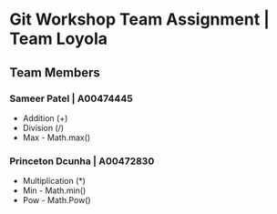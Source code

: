 # Git Workshop Team Assignment | Team Loyola

## Team Members

### Sameer Patel | A00474445
* Addition (+)
* Division (/)
* Max - Math.max()

### Princeton Dcunha | A00472830
* Multiplication (*)
* Min - Math.min()
* Pow - Math.Pow()
